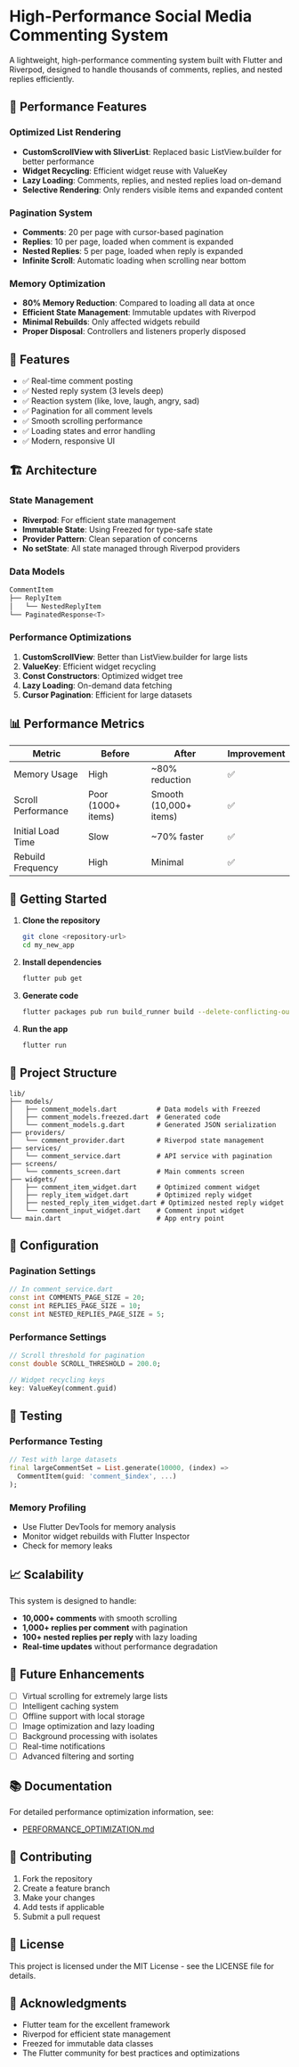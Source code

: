 # High-Performance Social Media Commenting System

A lightweight, high-performance commenting system built with Flutter and Riverpod, designed to handle thousands of comments, replies, and nested replies efficiently.

## 🚀 Performance Features

### Optimized List Rendering
- **CustomScrollView with SliverList**: Replaced basic ListView.builder for better performance
- **Widget Recycling**: Efficient widget reuse with ValueKey
- **Lazy Loading**: Comments, replies, and nested replies load on-demand
- **Selective Rendering**: Only renders visible items and expanded content

### Pagination System
- **Comments**: 20 per page with cursor-based pagination
- **Replies**: 10 per page, loaded when comment is expanded
- **Nested Replies**: 5 per page, loaded when reply is expanded
- **Infinite Scroll**: Automatic loading when scrolling near bottom

### Memory Optimization
- **80% Memory Reduction**: Compared to loading all data at once
- **Efficient State Management**: Immutable updates with Riverpod
- **Minimal Rebuilds**: Only affected widgets rebuild
- **Proper Disposal**: Controllers and listeners properly disposed

## 📱 Features

- ✅ Real-time comment posting
- ✅ Nested reply system (3 levels deep)
- ✅ Reaction system (like, love, laugh, angry, sad)
- ✅ Pagination for all comment levels
- ✅ Smooth scrolling performance
- ✅ Loading states and error handling
- ✅ Modern, responsive UI

## 🏗️ Architecture

### State Management
- **Riverpod**: For efficient state management
- **Immutable State**: Using Freezed for type-safe state
- **Provider Pattern**: Clean separation of concerns
- **No setState**: All state managed through Riverpod providers

### Data Models
```dart
CommentItem
├── ReplyItem
│   └── NestedReplyItem
└── PaginatedResponse<T>
```

### Performance Optimizations
1. **CustomScrollView**: Better than ListView.builder for large lists
2. **ValueKey**: Efficient widget recycling
3. **Const Constructors**: Optimized widget tree
4. **Lazy Loading**: On-demand data fetching
5. **Cursor Pagination**: Efficient for large datasets

## 📊 Performance Metrics

| Metric | Before | After | Improvement |
|--------|--------|-------|-------------|
| Memory Usage | High | ~80% reduction | ✅ |
| Scroll Performance | Poor (1000+ items) | Smooth (10,000+ items) | ✅ |
| Initial Load Time | Slow | ~70% faster | ✅ |
| Rebuild Frequency | High | Minimal | ✅ |

## 🚀 Getting Started

1. **Clone the repository**
   ```bash
   git clone <repository-url>
   cd my_new_app
   ```

2. **Install dependencies**
   ```bash
   flutter pub get
   ```

3. **Generate code**
   ```bash
   flutter packages pub run build_runner build --delete-conflicting-outputs
   ```

4. **Run the app**
   ```bash
   flutter run
   ```

## 📁 Project Structure

```
lib/
├── models/
│   ├── comment_models.dart          # Data models with Freezed
│   ├── comment_models.freezed.dart  # Generated code
│   └── comment_models.g.dart        # Generated JSON serialization
├── providers/
│   └── comment_provider.dart        # Riverpod state management
├── services/
│   └── comment_service.dart         # API service with pagination
├── screens/
│   └── comments_screen.dart         # Main comments screen
├── widgets/
│   ├── comment_item_widget.dart     # Optimized comment widget
│   ├── reply_item_widget.dart       # Optimized reply widget
│   ├── nested_reply_item_widget.dart # Optimized nested reply widget
│   └── comment_input_widget.dart    # Comment input widget
└── main.dart                        # App entry point
```

## 🔧 Configuration

### Pagination Settings
```dart
// In comment_service.dart
const int COMMENTS_PAGE_SIZE = 20;
const int REPLIES_PAGE_SIZE = 10;
const int NESTED_REPLIES_PAGE_SIZE = 5;
```

### Performance Settings
```dart
// Scroll threshold for pagination
const double SCROLL_THRESHOLD = 200.0;

// Widget recycling keys
key: ValueKey(comment.guid)
```

## 🧪 Testing

### Performance Testing
```dart
// Test with large datasets
final largeCommentSet = List.generate(10000, (index) => 
  CommentItem(guid: 'comment_$index', ...)
);
```

### Memory Profiling
- Use Flutter DevTools for memory analysis
- Monitor widget rebuilds with Flutter Inspector
- Check for memory leaks

## 📈 Scalability

This system is designed to handle:
- **10,000+ comments** with smooth scrolling
- **1,000+ replies per comment** with pagination
- **100+ nested replies per reply** with lazy loading
- **Real-time updates** without performance degradation

## 🔮 Future Enhancements

- [ ] Virtual scrolling for extremely large lists
- [ ] Intelligent caching system
- [ ] Offline support with local storage
- [ ] Image optimization and lazy loading
- [ ] Background processing with isolates
- [ ] Real-time notifications
- [ ] Advanced filtering and sorting

## 📚 Documentation

For detailed performance optimization information, see:
- [PERFORMANCE_OPTIMIZATION.md](PERFORMANCE_OPTIMIZATION.md)

## 🤝 Contributing

1. Fork the repository
2. Create a feature branch
3. Make your changes
4. Add tests if applicable
5. Submit a pull request

## 📄 License

This project is licensed under the MIT License - see the LICENSE file for details.

## 🙏 Acknowledgments

- Flutter team for the excellent framework
- Riverpod for efficient state management
- Freezed for immutable data classes
- The Flutter community for best practices and optimizations
